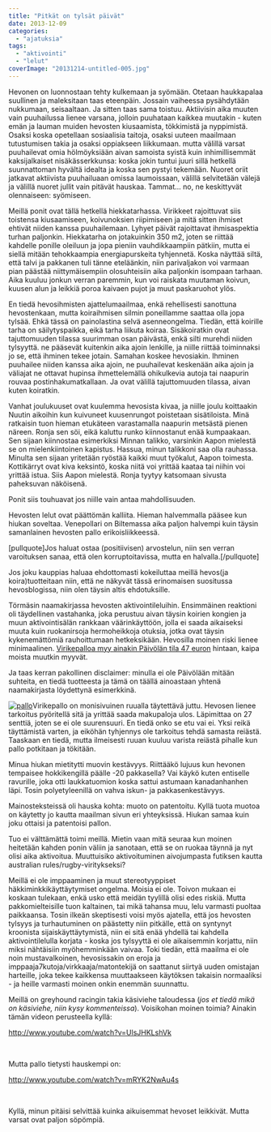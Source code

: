 ```yaml
---
title: "Pitkät on tylsät päivät"
date: 2013-12-09
categories: 
  - "ajatuksia"
tags: 
  - "aktivointi"
  - "lelut"
coverImage: "20131214-untitled-005.jpg"
---
```


Hevonen on luonnostaan tehty kulkemaan ja syömään. Otetaan haukkapalaa suullinen ja maleksitaan taas eteenpäin. Jossain vaiheessa pysähdytään nukkumaan, seisaaltaan. Ja sitten taas sama toistuu. Aktiivisin aika muuten vain puuhailussa lienee varsana, jolloin puuhataan kaikkea muutakin - kuten emän ja lauman muiden hevosten kiusaamista, tökkimistä ja nyppimistä. Osaksi koska opetellaan sosiaalisia taitoja, osaksi uuteen maailmaan tutustumisen takia ja osaksi oppiakseen liikkumaan. mutta välillä varsat puuhailevat omia hölmöyksiään aivan samoista syistä kuin inhimillisemmät kaksijalkaiset nisäkässerkkunsa: koska jokin tuntui juuri sillä hetkellä suunnattoman hyvältä idealta ja koska sen pystyi tekemään. Nuoret oriit jatkavat aktiivista puuhailuaan omissa laumoissaan, välillä selvitetään välejä ja välillä nuoret jullit vain pitävät hauskaa. Tammat... no, ne keskittyvät olennaiseen: syömiseen.

<!--more-->

Meillä ponit ovat tällä hetkellä hiekkatarhassa. Virikkeet rajoittuvat siis toistensa kiusaamiseen, koivunoksien riipimiseen ja mitä sitten ihmiset ehtivät niiden kanssa puuhailemaan. Lyhyet päivät rajoittavat ihmisaspektia turhan paljonkin. Hiekkatarha on jotakuinkin 350 m2, joten se riittää kahdelle ponille oleiluun ja jopa pieniin vauhdikkaampiin pätkiin, mutta ei siellä mitään tehokkaampia energiapurskeita tyhjennetä. Koska näyttää siltä, että talvi ja pakkanen tuli tänne eteläänkin, niin parivaljakon voi varmaan pian päästää niittymäisempiin olosuhteisiin aika paljonkin isompaan tarhaan. Aika kuuluu jonkun verran paremmin, kun voi raiskata muutaman koivun, kuusen alun ja leikkiä poroa kaivaen pujot ja muut paskaruohot ylös.

En tiedä hevosihmisten ajattelumaailmaa, enkä rehellisesti sanottuna hevostenkaan, mutta koiraihmisen silmin poneillamme saattaa olla jopa tylsää. Ehkä tässä on painolastina selvä asenneongelma. Tiedän, että koirille tarha on säilytyspaikka, eikä tarha liikuta koiraa. Sisäkoiratkin ovat tajuttomuuden tilassa suurimman osan päivästä, enkä silti murehdi niiden tylsyyttä. ne pääsevät kuitenkin aika ajoin lenkille, ja niille riittää toiminnaksi jo se, että ihminen tekee jotain. Samahan koskee hevosiakin. Ihminen puuhailee niiden kanssa aika ajoin, ne puuhailevat keskenään aika ajoin ja väliajat ne ottavat hupinsa ihmettelemällä ohikulkevia autoja tai naapurin rouvaa postinhakumatkallaan. Ja ovat välillä tajuttomuuden tilassa, aivan kuten koiratkin.

Vanhat joulukuuset ovat kuulemma hevosista kivaa, ja niille joulu koittaakin Nuutin aikoihin kun kuivuneet kuusenrungot poistetaan sisätiloista. Minä ratkaisin tuon hieman etukäteen varastamalla naapurin metsästä pienen näreen. Ronja sen söi, eikä kaluttu runko kiinnostanut enää kumpaakaan. Sen sijaan kiinnostaa esimerkiksi Minnan talikko, varsinkin Aapon mielestä se on mielenkiintoinen kapistus. Hassua, minun talikkoni saa olla rauhassa. Minulta sen sijaan yritetään ryöstää kaikki muut työkalut, Aapon toimesta. Kottikärryt ovat kiva keksintö, koska niitä voi yrittää kaataa tai niihin voi yrittää istua. Siis Aapon mielestä. Ronja tyytyy katsomaan sivusta paheksuvan näköisenä.

Ponit siis touhuavat jos niille vain antaa mahdollisuuden.

Hevosten lelut ovat päättömän kalliita. Hieman halvemmalla pääsee kun hiukan soveltaa. Venepollari on Biltemassa aika paljon halvempi kuin täysin samanlainen hevosten pallo erikoisliikkeessä.

\[pullquote\]Jos haluat ostaa (positiivisen) arvostelun, niin sen verran varoituksen sanaa, että olen korruptoitavissa, mutta en halvalla.\[/pullquote\]

Jos joku kauppias haluaa ehdottomasti kokeiluttaa meillä hevos(ja koira)tuotteitaan niin, että ne näkyvät tässä erinomaisen suositussa hevosblogissa, niin olen täysin altis ehdotuksille.

Törmäsin naamakirjassa hevosten aktivointileluihin. Ensimmäinen reaktioni oli täydellinen vastahanka, joka perustuu aivan täysin koirien kongien ja muun aktivointisälän rankkaan väärinkäyttöön, jolla ei saada aikaiseksi muuta kuin ruokanirsoja hermoheikkoja otuksia, jotka ovat täysin kykenemättömiä rauhoittumaan hetkeksikään. Hevosilla moinen riski lienee minimaalinen. [Virikepalloa myy ainakin Päivölän tila 47 euron](http://paivolantila.mycashflow.fi/product/63/virikepallo) hintaan, kaipa moista muutkin myyvät.

Ja taas kerran pakollinen disclaimer: minulla ei ole Päivölään mitään suhteita, en tiedä tuotteesta ja tämä on täällä ainoastaan yhtenä naamakirjasta löydettynä esimerkkinä.

[![pallo](images/pallo-150x150.jpg)](http://paivolantila.mycashflow.fi/product/63/virikepallo)Virikepallo on monisivuinen ruualla täytettävä juttu. Hevosen lienee tarkoitus pyöritellä sitä ja yrittää saada makupaloja ulos. Läpimittaa on 27 senttiä, joten se ei ole suurensuuri. En tiedä onko se etu vai ei. Yksi reikä täyttämistä varten, ja eiköhän tyhjennys ole tarkoitus tehdä samasta reiästä. Taaskaan en tiedä, mutta ilmeisesti ruuan kuuluu varista reiästä pihalle kun pallo potkitaan ja tökitään.

Minua hiukan mietitytti muovin kestävyys. Riittääkö lujuus kun hevonen tempaisee hokkikengillä päälle -20 pakkasella? Vai käykö kuten entiselle ravurille, joka otti laukkatuomion koska sattui astumaan kanadanhanhen läpi. Tosin polyetyleenillä on vahva iskun- ja pakkasenkestävyys.

Mainosteksteissä oli hauska kohta: muoto on patentoitu. Kyllä tuota muotoa on käytetty jo kautta maailman sivun eri yhteyksissä. Hiukan samaa kuin joku ottaisi ja patentoisi pallon.

Tuo ei välttämättä toimi meillä. Mietin vaan mitä seuraa kun moinen heitetään kahden ponin väliin ja sanotaan, että se on ruokaa täynnä ja nyt olisi aika aktivoitua. Muuttuisiko aktivoituminen aivojumpasta futiksen kautta australian rules/rugby-viritykseksi?

Meillä ei ole imppaaminen ja muut stereotyyppiset häkkiminkkikäyttäytymiset ongelma. Moisia ei ole. Toivon mukaan ei koskaan tulekaan, enkä usko että meidän tyylillä olisi edes riskiä. Mutta pakkomielteisille tuon kaltainen, tai mikä tahansa muu, lelu varmasti puoltaa paikkaansa. Tosin ilkeän skeptisesti voisi myös ajatella, että jos hevosten tylsyys ja turhautuminen on päästetty niin pitkälle, että on syntynyt kroonista sijaiskäyttäytymistä, niin ei sitä enää yhdellä tai kahdella aktivointilelulla korjata - koska jos tylsyyttä ei ole aikaisemmin korjattu, niin miksi nähtäisiin myöhemminkään vaivaa. Toki tiedän, että maailma ei ole noin mustavalkoinen, hevosissakin on eroja ja imppaaja7kutoja/virkkaaja/matontekijä on saattanut siirtyä uuden omistajan harteille, joka tekee kaikkensa muuttaakseen käytöksen takaisin normaaliksi - ja heille varmasti moinen onkin enemmän suunnattu.

Meillä on greyhound racingin takia käsiviehe taloudessa (_jos et tiedä mikä on käsiviehe, niin kysy kommenteissa_). Voisikohan moinen toimia? Ainakin tämän videon perusteella kyllä:

http://www.youtube.com/watch?v=UlsJHKLshVk

 

Mutta pallo tietysti hauskempi on:

http://www.youtube.com/watch?v=mRYK2NwAu4s

 

Kyllä, minun pitäisi selvittää kuinka aikuisemmat hevoset leikkivät. Mutta varsat ovat paljon söpömpiä.
